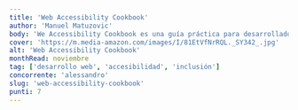 ```yaml
---
title: 'Web Accessibility Cookbook'
author: 'Manuel Matuzovic'
body: 'We Accessibility Cookbook es una guía práctica para desarrolladores web que desean crear sitios web accesibles. El libro está lleno de consejos y trucos para mejorar la accesibilidad de tu sitio web y hacerlo más inclusivo.'
cover: 'https://m.media-amazon.com/images/I/81EtVfNrRQL._SY342_.jpg'
alt: 'Web Accessibility Cookbook'
monthRead: noviembre
tag: ['desarrollo web', 'accesibilidad', 'inclusión']
concorrente: 'alessandro'
slug: 'web-accessibility-cookbook'
punti: 7
---
```

